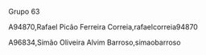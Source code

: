Grupo 63

A94870,Rafael Picão Ferreira Correia,rafaelcorreia94870 

A96834,Simão Oliveira Alvim Barroso,simaobarroso 


<!-- https://github.com/umli12021/grupo63 -->
